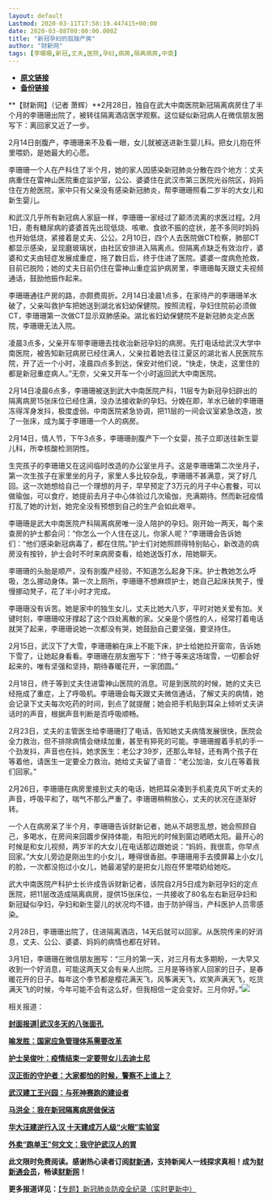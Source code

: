 ```yaml
---
layout: default
Lastmod: 2020-03-11T17:58:19.447415+00:00
date: 2020-03-08T00:00:00.000Z
title: "新冠孕妇的孤独产房"
author: "财新网"
tags: [李珊珊,新冠,丈夫,医院,孕妇,病房,隔离病房,中南]
---
```


* [**原文链接**](http://china.caixin.com/2020-03-08/101525580.html)
* [**备份链接**](http://archive.ph/vXDfl)


**【财新网】（记者 萧辉）**2月28日，独自在武大中南医院新冠隔离病房住了半个月的李珊珊出院了，被转往隔离酒店医学观察。这位疑似新冠病人在微信朋友圈写下：离回家又近了一步。

2月14日剖腹产，李珊珊来不及看一眼，女儿就被送进新生婴儿科。把女儿抱在怀里喂奶，是她最大的心愿。

李珊珊一个人在产科住了半个月，她的家人因感染新冠肺炎分散在四个地方：丈夫病重住在雷神山医院重症监护室，公公、婆婆住在武汉市第三医院光谷院区，妈妈住在方舱医院，家中只有父亲没有感染新冠肺炎，帮李珊珊照看二岁半的大女儿和新生婴儿。

和武汉几乎所有新冠病人家庭一样，李珊珊一家经过了颠沛流离的求医过程。2月1日，患有糖尿病的婆婆首先出现低烧、咳嗽、食欲不振的症状，差不多同时妈妈也开始低烧，紧接着是丈夫、公公。2月10日，四个人去医院做CT检察，肺部CT都显示感染，呈现磨玻璃状，由社区安排进入隔离点。但隔离点缺乏有效治疗，婆婆和丈夫由轻症发展成重症，拖了数日后，终于住进了医院。婆婆一度病危抢救，目前已脱险；她的丈夫日前仍住在雷神山重症监护病房里，李珊珊每天跟丈夫视频通话，鼓励他振作起来。

李珊珊通往产房的路，亦颇费周折。2月14日凌晨1点多，在家待产的李珊珊羊水破了，父亲叫救护车把她送到湖北省妇幼保健院。按照流程，孕妇住院前必须做CT，李珊珊第一次做CT显示双肺感染。湖北省妇幼保健院不是新冠肺炎定点医院，李珊珊无法入院。

凌晨3点多，父亲开车带李珊珊去找收治新冠孕妇的病房。先打电话给武汉大学中南医院，被告知新冠病房已经住满人，父亲拉着她去往江夏区的湖北省人民医院东院，开了近一个小时，凌晨四点多到达，保安对他们说，“快走，快走，这里住的都是新冠重症病人。”无奈，父亲又开车一个小时返回武大中南医院。

2月14日凌晨6点多，李珊珊被送到武大中南医院产科，11层专为新冠孕妇辟出的隔离病房15张床位已经住满，没办法接收新的孕妇。分娩在即，羊水已破的李珊珊冻得浑身发抖，极度虚弱。中南医院紧急协调，把11层的一间会议室紧急改造，放了一张床，成为属于李珊珊一个人的病房。

2月14日，情人节，下午3点多，李珊珊剖腹产下一个女婴，孩子立即送往新生婴儿科，所幸核酸检测阴性。

生完孩子的李珊珊又在这间临时改造的办公室坐月子。这是李珊珊第二次坐月子，第一次生孩子在家里坐的月子，家里人多比较杂乱，李珊珊不甚满意，哭了好几回。这一次她想给自己一个理想的月子，早早预定了3万元的月子中心套餐，可以做瑜伽，可以食疗，她提前去月子中心体验过几次瑜伽，充满期待。然而新冠疫情打乱了她的计划，她完全没有预想到自己的生产会如此艰辛。

李珊珊是武大中南医院产科隔离病房唯一没人陪护的孕妇。刚开始一两天，每个来查房的护士都会问：“你怎么一个人住在这儿，你家人呢？”李珊珊会告诉她们：“他们感染新冠病毒了，都在住院。”护士们对她照顾得特别贴心，新改造的病房没有按铃，护士会时不时来病房查看，给她送饭打水，陪她聊天。

李珊珊的头胎是顺产，没有剖腹产经验，不知道怎么起身下床。护士教她怎么呼吸，怎么挪动身体。第一次上厕所，李珊珊不想麻烦护士，她自己起床扶凳子，慢慢挪动凳子，花了半小时才完成。

李珊珊没有诉苦。她是家中的独生女儿，丈夫比她大八岁，平时对她关爱有加。关键时刻，李珊珊咬牙撑起了这个四处离散的家。父亲是个感性的人，经常打着电话就哭了起来，李珊珊说她一次都没有哭，她鼓励自己要坚强，要坚持住。

2月15日，武汉下了大雪，李珊珊躺在床上不能下床，护士给她拉开窗帘，告诉她下雪了，让她起身看看。李珊珊在朋友圈写下：“终于等来这场瑞雪，一切都会好起来的，唯有坚强和坚持，期待春暖花开，一家团圆。”

2月18日，终于等到丈夫住进雷神山医院的消息。可是到医院的时候，她的丈夫已经拖成了重症，上了呼吸机。李珊珊会每天跟丈夫微信通话，了解丈夫的病情，她会记录下丈夫每次吃药的时间，到点了就提醒；她会把手机贴到耳朵上倾听丈夫讲话时的声音，根据声音判断是否呼吸顺畅。

2月23日，丈夫的主管医生给李珊珊打了电话，告知她丈夫病情发展很快，医院会全力救治，但不排除病情会继续加重，甚至有猝死的可能。李珊珊握着手机的手一个劲发抖，声音也在抖，她求医生：老公才39岁，还那么年轻，还有两个孩子在等着他，请医生一定要全力救治。她给丈夫留了语音：“老公加油，女儿在等着我们回家。”

2月26日，李珊珊在病房里接到丈夫的电话，她把耳朵凑到手机麦克风下听丈夫的声音，呼吸平和了，喘气不那么严重了。李珊珊稍稍放心，丈夫的状况在逐渐好转。

一个人在病房呆了半个月，李珊珊告诉财新记者，她从不胡思乱想，她会照顾自己，多喝水，在房间来回踱步保持体能，有阳光的时候到窗边晒晒太阳。最开心的时候是和女儿视频，两岁半的大女儿在电话那边跟她说：“妈妈，我很乖，你早点回家。”大女儿旁边是刚出生的小女儿，睡得很香甜。李珊珊用手去摸屏幕上小女儿的脸，一次都没抱过小女儿，她最渴望的是把女儿抱在怀里喂奶给她吃。

武大中南医院产科护士长许成告诉财新记者，该院自2月5日成为新冠孕妇的定点医院，把11层改造成隔离病房，提供15张床位，一共接收了80名左右新冠孕妇和新冠疑似孕妇，孕妇和新生婴儿的状况均不错，由于防护得当，产科医护人员零感染。

2月28日，李珊珊出院了，住进隔离酒店，14天后就可以回家。从医院传来的好消息，丈夫、公公、婆婆、妈妈的病情也都在好转。

3月1日，李珊珊在微信朋友圈写：“三月的第一天，对三月有太多期盼，一大早又收到一个好消息，可能这两天又会有亲人出院。三月是等待家人回家的日子，是春暖花开的日子。每年这个季节都是樱花满天飞，风筝满天飞，欢笑声满天飞，吃货满天飞的时候，今年可能不会有这么好，但我相信一定会变好。三月你好。”[![](/images/post/d02a42d9cb3dec9320e5f550278911c7.ico)](http://china.caixin.com/2020-03-08/101525580.html)

相关报道：

[**封面报道|武汉冬天的八张面孔**](http://weekly.caixin.com/2020-03-06/101524850.html)

[**喻发胜：国家应急管理体系需要改革**](http://china.caixin.com/2020-03-08/101525483.html)

[**护士吴俊叶：疫情结束一定要带女儿去迪士尼**](http://china.caixin.com/2020-03-08/101525568.html)

[**汉正街的守护者：大家都怕的时候，警察不上谁上？**](http://china.caixin.com/2020-03-07/101525370.html)

[**武汉建工王兴园：与死神赛跑的建设者**](http://china.caixin.com/2020-03-07/101525363.html)

[**马洪全：我在新冠隔离病房做保洁**](http://china.caixin.com/2020-03-08/101525535.html)

[**华大汪建逆行入汉 十天建成万人级“火眼”实验室**](http://china.caixin.com/2020-03-07/101525354.html)

[**外卖“跑单王”何文文：我守护武汉人的胃**](http://china.caixin.com/2020-03-07/101525339.html)

**此文限时免费阅读。感谢热心读者订阅[财新通](http://mall.caixin.com/mall/web/product/product.html?id=733&originReferrer=appfree&channelSource=appfree)，支持新闻人一线探求真相！成为[财新通会员](http://mall.caixin.com/mall/web/list/list.html?type=127&originReferrer=appfree&channelSource=appfree)，畅读[财新网](https://datayi.cn/1lnZaaidYRRn)！**

**更多报道详见：**[【专题】新冠肺炎防疫全纪录（实时更新中）](http://m.app.caixin.com/m_topic_detail/1473.html)

